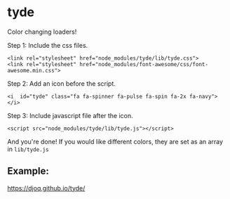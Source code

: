# tyde
Color changing loaders!

Step 1: Include the css files.

    <link rel="stylesheet" href="node_modules/tyde/lib/tyde.css">
    <link rel="stylesheet" href="node_modules/font-awesome/css/font-awesome.min.css">
    
Step 2: Add an icon before the script.

    <i  id="tyde" class="fa fa-spinner fa-pulse fa-spin fa-2x fa-navy"></i>

Step 3: Include javascript file after the icon.

    <script src="node_modules/tyde/lib/tyde.js"></script>
  
And you're done!
If you would like different colors, they are set as an array in `lib/tyde.js`

Example:
---------------

https://djoq.github.io/tyde/
